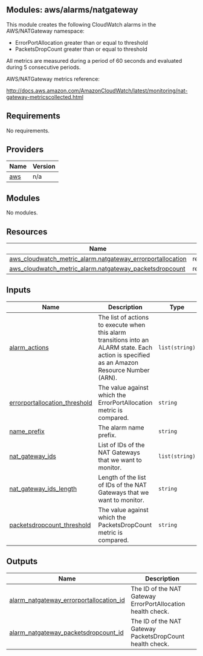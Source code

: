 ## Modules: aws/alarms/natgateway

This module creates the following CloudWatch alarms in the
AWS/NATGateway namespace:

  - ErrorPortAllocation greater than or equal to threshold
  - PacketsDropCount greater than or equal to threshold

All metrics are measured during a period of 60 seconds and evaluated
during 5 consecutive periods.

AWS/NATGateway metrics reference:

http://docs.aws.amazon.com/AmazonCloudWatch/latest/monitoring/nat-gateway-metricscollected.html

## Requirements

No requirements.

## Providers

| Name | Version |
|------|---------|
| <a name="provider_aws"></a> [aws](#provider\_aws) | n/a |

## Modules

No modules.

## Resources

| Name | Type |
|------|------|
| [aws_cloudwatch_metric_alarm.natgateway_errorportallocation](https://registry.terraform.io/providers/hashicorp/aws/latest/docs/resources/cloudwatch_metric_alarm) | resource |
| [aws_cloudwatch_metric_alarm.natgateway_packetsdropcount](https://registry.terraform.io/providers/hashicorp/aws/latest/docs/resources/cloudwatch_metric_alarm) | resource |

## Inputs

| Name | Description | Type | Default | Required |
|------|-------------|------|---------|:--------:|
| <a name="input_alarm_actions"></a> [alarm\_actions](#input\_alarm\_actions) | The list of actions to execute when this alarm transitions into an ALARM state. Each action is specified as an Amazon Resource Number (ARN). | `list(string)` | n/a | yes |
| <a name="input_errorportallocation_threshold"></a> [errorportallocation\_threshold](#input\_errorportallocation\_threshold) | The value against which the ErrorPortAllocation metric is compared. | `string` | `"10"` | no |
| <a name="input_name_prefix"></a> [name\_prefix](#input\_name\_prefix) | The alarm name prefix. | `string` | n/a | yes |
| <a name="input_nat_gateway_ids"></a> [nat\_gateway\_ids](#input\_nat\_gateway\_ids) | List of IDs of the NAT Gateways that we want to monitor. | `list(string)` | n/a | yes |
| <a name="input_nat_gateway_ids_length"></a> [nat\_gateway\_ids\_length](#input\_nat\_gateway\_ids\_length) | Length of the list of IDs of the NAT Gateways that we want to monitor. | `string` | n/a | yes |
| <a name="input_packetsdropcount_threshold"></a> [packetsdropcount\_threshold](#input\_packetsdropcount\_threshold) | The value against which the PacketsDropCount metric is compared. | `string` | `"100"` | no |

## Outputs

| Name | Description |
|------|-------------|
| <a name="output_alarm_natgateway_errorportallocation_id"></a> [alarm\_natgateway\_errorportallocation\_id](#output\_alarm\_natgateway\_errorportallocation\_id) | The ID of the NAT Gateway ErrorPortAllocation health check. |
| <a name="output_alarm_natgateway_packetsdropcount_id"></a> [alarm\_natgateway\_packetsdropcount\_id](#output\_alarm\_natgateway\_packetsdropcount\_id) | The ID of the NAT Gateway PacketsDropCount health check. |
